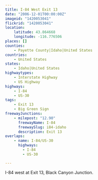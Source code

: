 ```yaml
---
title: I-84 West Exit 13
date: "2006-12-01T00:00:00Z"
imageid: "1420053041"
flickrid: "1420053041"
location:
    latitude: 43.864668
    longitude: -116.776506
places: []
counties:
    - Payette County|Idaho|United States
countries:
    - United States
states:
    - Idaho|United States
highwaytypes:
    - Interstate Highway
    - US Highway
highways:
    - I-84
    - US-30
tags:
    - Exit 13
    - Big Green Sign
freewayJunctions:
    - milepost: "12.90"
      freewayName: I-84
      freewaySlug: i84-idaho
      description: Exit 13
overlaps:
    - name: I-84/US-30
      highways:
        - I-84
        - US-30

---
```

I-84 west at Exit 13, Black Canyon Junction.